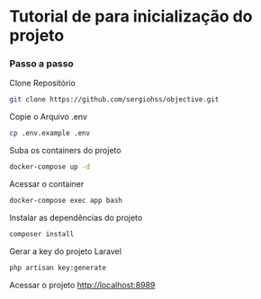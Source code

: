
# Tutorial de para inicialização do projeto


### Passo a passo
Clone Repositório
```sh
git clone https://github.com/sergiohss/objective.git
```

Copie o Arquivo .env 
```sh
cp .env.example .env
```

Suba os containers do projeto
```sh
docker-compose up -d
```

Acessar o container
```sh
docker-compose exec app bash
```

Instalar as dependências do projeto
```sh
composer install
```

Gerar a key do projeto Laravel
```sh
php artisan key:generate
```


Acessar o projeto
[http://localhost:8989](http://localhost:9191)

